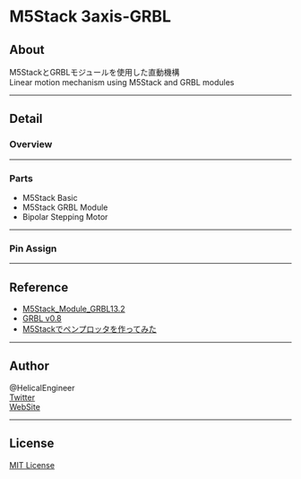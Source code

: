 # M5Stack 3axis-GRBL

## About

M5StackとGRBLモジュールを使用した直動機構  
Linear motion mechanism using M5Stack and GRBL modules

---

## Detail

### Overview

[](![Image](img/overview.jpg))

---

### Parts

- M5Stack Basic
- M5Stack GRBL Module
- Bipolar Stepping Motor

---

### Pin Assign

---

## Reference

- [M5Stack_Module_GRBL13.2](https://github.com/m5stack/MODULE_GRBL13.2)
- [GRBL v0.8](https://github.com/grbl/grbl/wiki/Configuring-Grbl-v0.8)
- [M5Stackでペンプロッタを作ってみた](https://qiita.com/coppercele/items/8e35785da1dc717a0970)

---

## Author

@HelicalEngineer  
[Twitter](https://twitter.com/HelicalEngineer)  
[WebSite](https://helical-engineer.com/)  

---

## License

[MIT License](LICENSE)
